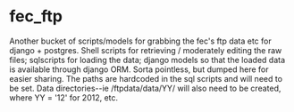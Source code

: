 fec_ftp
=======

Another bucket of scripts/models for grabbing the fec's ftp data etc for django + postgres. Shell scripts for retrieving / moderately editing the raw files; sqlscripts for loading the data; django models so that the loaded data is available through django ORM. Sorta pointless, but dumped here for easier sharing. The paths are hardcoded in the sql scripts and will need to be set. Data directories--ie /ftpdata/data/YY/ will also need to be created, where YY = '12' for 2012, etc. 
